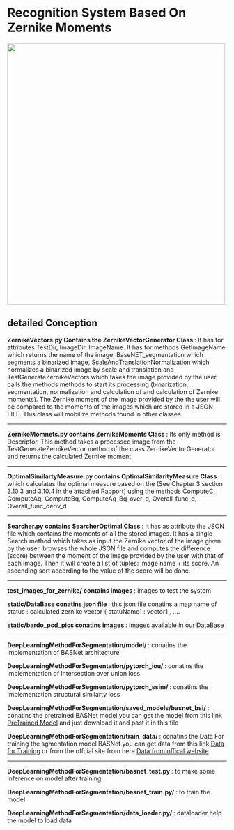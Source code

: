 # Recognition System Based On Zernike Moments

<img src="[nehdiii/Recognition_system_based_on_Zeernike_moments/static/museem pic.jpg](https://www.businessnews.com.tn/images/album/IMGBN79505Musee-Bardo-160921.jpg)"  width="500" height="600">





<h2> detailed Conception </h2>
  <b> ZernikeVectors.py Contains the ZernikeVectorGenerator Class </b> : It has for attributes TestDir, ImageDir, ImageName. It has for methods GetImageName which returns the name of the image, BaseNET_segmentation which segments a binarized image, ScaleAndTranslationNormalization which normalizes a binarized image by scale and translation and TestGenerateZernikeVectors which takes the image provided by the user, calls the methods methods to start its processing (binarization, segmentation, normalization and calculation of and calculation of Zernike moments). The Zernike moment of the image provided by the the user will be compared to the moments of the images which are stored in a JSON FILE. This class will mobilize methods found in other classes.

<hr>
  

 <b> ZernikeMomnets.py contains ZernikeMoments Class </b>: Its only method is Descriptor. This method takes a processed image from the TestGenerateZernikeVector method of the class ZernikeVectorGenerator and returns the calculated Zernike moment.
  
<hr>
 
 <b>OptimalSimilartyMeasure.py contains OptimalSimilarityMeasure Class </b> :  which calculates the optimal measure based on the (See Chapter 3 section 3.10.3 and 3.10.4 in the attached Rapport) using the methods ComputeC, ComputeAq, ComputeBq, ComputeAq_Bq_over_q, Overall_func_d, Overall_func_deriv_d
 
<hr>
 
 
 <b> Searcher.py contains  SearcherOptimal Class </b> : It has as attribute the JSON file which contains the moments
of all the stored images. It has a single Search method which
takes as input the Zernike vector of the image given by the user, browses the whole JSON file and computes the difference (score) between the moment of the image provided by the user with that of each image. Then it will create a list of tuples: image name + its score. An ascending sort according to the value of the score will be done.

<hr>


<p> <b> test_images_for_zernike/ contains images </b> : images to test the system </p>  
<p> <b>  static/DataBase conatins json file </b> : this json file conatins a map name of status : calculated zernike vector { statuName1 : vector1 , .... </p> 
<p> <b>  static/bardo_pcd_pics conatins images </b> : images available in our DataBase </p> 

<hr>

<p> <b> DeepLearningMethodForSegmentation/model/ </b> : conatins the implementation of BASNet architecture </p> 
<p> <b> DeepLearningMethodForSegmentation/pytorch_iou/ </b> : conatins the implementation of intersection over union loss</p> 
<p> <b> DeepLearningMethodForSegmentation/pytorch_ssim/ </b> : conatins the implementation structural similarty loss </p> 
<p> <b> DeepLearningMethodForSegmentation/saved_models/basnet_bsi/ </b> : conatins the pretrained BASNet model you can get the model from this link <a href="https://drive.google.com/drive/folders/0ALgJk0-1IlPaUk9PVA">PreTrained Model</a> and just download it and past it in this file   </p> 
<p> <b> DeepLearningMethodForSegmentation/train_data/ </b> : conatins the Data For training the sgmentation model BASNet you can get data from this link  <a href="https://drive.google.com/drive/folders/0ALgJk0-1IlPaUk9PVA">Data for Training</a> or from the offcial site from here  <a href="http://saliencydetection.net/duts/">Data from offical website</a> </p> 

<hr>

<p> <b> DeepLearningMethodForSegmentation/basnet_test.py </b> : to make some inference on model after training  
<p> <b> DeepLearningMethodForSegmentation/basnet_train.py/ </b> : to train the model 
<p> <b> DeepLearningMethodForSegmentation/data_loader.py/ </b> : dataloader help the model to load data     



